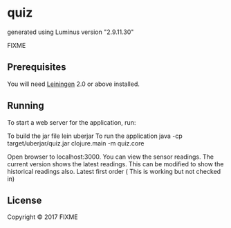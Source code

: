 # quiz

generated using Luminus version "2.9.11.30"

FIXME

## Prerequisites

You will need [Leiningen][1] 2.0 or above installed.

[1]: https://github.com/technomancy/leiningen

## Running

To start a web server for the application, run:

To build the jar file
    lein uberjar
To run the application
   java -cp target/uberjar/quiz.jar clojure.main -m quiz.core

Open browser to localhost:3000.
You can view the sensor readings. 
The current version shows the latest readings. This can be modified to show the historical readings also.
Latest first order ( This is working but not checked in)

## License

Copyright © 2017 FIXME
